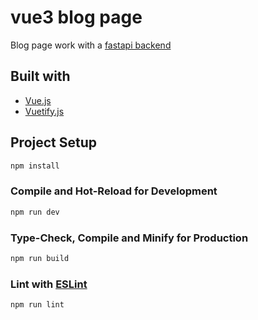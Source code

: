 # vue3 blog page

Blog page work with a [fastapi backend](https://github.com/HerrKKK/fastapi-blog)

## Built with
- [Vue.js](https://vuejs.org/)
- [Vuetify.js](https://next.vuetifyjs.com/)

## Project Setup

```sh
npm install
```

### Compile and Hot-Reload for Development

```sh
npm run dev
```

### Type-Check, Compile and Minify for Production

```sh
npm run build
```

### Lint with [ESLint](https://eslint.org/)

```sh
npm run lint
```
